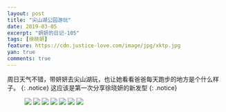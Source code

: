 ```yaml
---
layout: post
title: "尖山湖公园游玩"
date: 2019-03-05
excerpt: "妍妍的日记-105"
tags: [徐晓妍]
feature: https://cdn.justice-love.com/image/jpg/xktp.jpg
yan: true
comments: true
---
```

周日天气不错，带妍妍去尖山湖玩，也让她看看爸爸每天跑步的地方是个什么样子。
{: .notice}
这应该是第一次分享徐晓妍的新发型
{: .notice}
<figure>
    <img src="{{ site.staticUrl }}/yanyan/image/jianshanhuxfx1.jpg" />
    <img src="{{ site.staticUrl }}/yanyan/image/jianshanhuxfx2.jpg" />
    <img src="{{ site.staticUrl }}/yanyan/image/jianshanhuxfx3.jpg" />
    <img src="{{ site.staticUrl }}/yanyan/image/jianshanhuxfx4.jpg" />
    <img src="{{ site.staticUrl }}/yanyan/image/jianshanhuxfx5.jpg" />
    <img src="{{ site.staticUrl }}/yanyan/image/jianshanhuxfx6.jpg" />
    <img src="{{ site.staticUrl }}/yanyan/image/jianshanhuxfx7.jpg" />
</figure>
